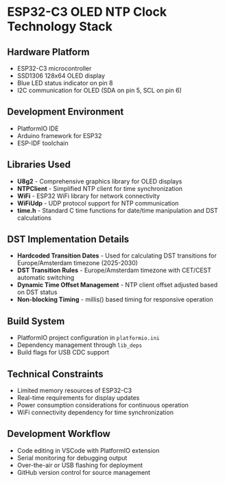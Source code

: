 # ESP32-C3 OLED NTP Clock Technology Stack

## Hardware Platform
- ESP32-C3 microcontroller
- SSD1306 128x64 OLED display
- Blue LED status indicator on pin 8
- I2C communication for OLED (SDA on pin 5, SCL on pin 6)

## Development Environment
- PlatformIO IDE
- Arduino framework for ESP32
- ESP-IDF toolchain

## Libraries Used
- **U8g2** - Comprehensive graphics library for OLED displays
- **NTPClient** - Simplified NTP client for time synchronization
- **WiFi** - ESP32 WiFi library for network connectivity
- **WiFiUdp** - UDP protocol support for NTP communication
- **time.h** - Standard C time functions for date/time manipulation and DST calculations

## DST Implementation Details
- **Hardcoded Transition Dates** - Used for calculating DST transitions for Europe/Amsterdam timezone (2025-2030)
- **DST Transition Rules** - Europe/Amsterdam timezone with CET/CEST automatic switching
- **Dynamic Time Offset Management** - NTP client offset adjusted based on DST status
- **Non-blocking Timing** - millis() based timing for responsive operation

## Build System
- PlatformIO project configuration in `platformio.ini`
- Dependency management through `lib_deps`
- Build flags for USB CDC support

## Technical Constraints
- Limited memory resources of ESP32-C3
- Real-time requirements for display updates
- Power consumption considerations for continuous operation
- WiFi connectivity dependency for time synchronization

## Development Workflow
- Code editing in VSCode with PlatformIO extension
- Serial monitoring for debugging output
- Over-the-air or USB flashing for deployment
- GitHub version control for source management